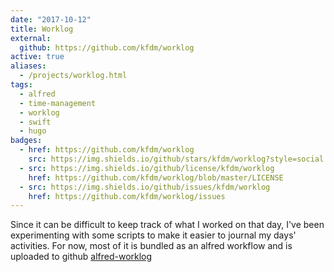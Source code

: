 ```yaml
---
date: "2017-10-12"
title: Worklog
external:
  github: https://github.com/kfdm/worklog
active: true
aliases:
  - /projects/worklog.html
tags:
  - alfred
  - time-management
  - worklog
  - swift
  - hugo
badges:
  - href: https://github.com/kfdm/worklog
    src: https://img.shields.io/github/stars/kfdm/worklog?style=social
  - src: https://img.shields.io/github/license/kfdm/worklog
    href: https://github.com/kfdm/worklog/blob/master/LICENSE
  - src: https://img.shields.io/github/issues/kfdm/worklog
    href: https://github.com/kfdm/worklog/issues
---
```


Since it can be difficult to keep track of what I worked on that day, I've been experimenting with some scripts to make it easier to journal my days' activities. For now, most of it is bundled as an alfred workflow and is uploaded to github [alfred-worklog]

[alfred-worklog]: https://github.com/kfdm/worklog
